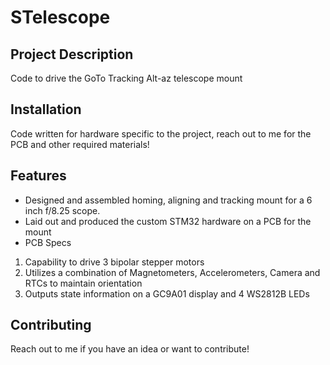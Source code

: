 # STelescope

## Project Description
Code to drive the GoTo Tracking Alt-az telescope mount

## Installation
Code written for hardware specific to the project, reach out to me for the PCB and other required materials!

## Features
- Designed and assembled homing, aligning and tracking mount for a 6 inch f/8.25 scope.
- Laid out and produced the custom STM32 hardware on a PCB for the mount
- PCB Specs
1. Capability to drive 3 bipolar stepper motors
1. Utilizes a combination of Magnetometers, Accelerometers, Camera and RTCs to maintain orientation
1. Outputs state information on a GC9A01 display and 4 WS2812B LEDs

## Contributing
Reach out to me if you have an idea or want to contribute!

